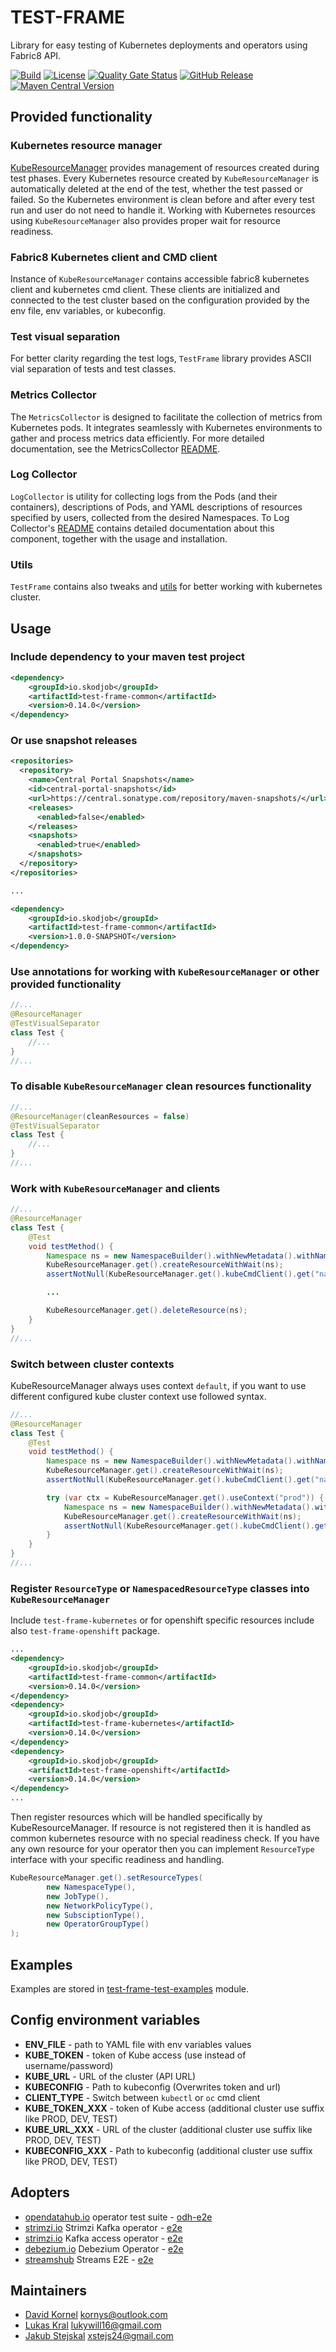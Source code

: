 # TEST-FRAME
Library for easy testing of Kubernetes deployments and operators using Fabric8 API.

[![Build](https://github.com/skodjob/test-frame/actions/workflows/build.yaml/badge.svg?branch=main)](https://github.com/skodjob/test-frame/actions/workflows/build.yaml)
[![License](https://img.shields.io/badge/License-Apache%202.0-blue.svg)](https://opensource.org/licenses/Apache-2.0)
[![Quality Gate Status](https://sonarcloud.io/api/project_badges/measure?project=skodjob_test-frame&metric=alert_status)](https://sonarcloud.io/summary/new_code?id=skodjob_test-frame)
[![GitHub Release](https://img.shields.io/github/v/release/skodjob/test-frame)](https://github.com/skodjob/test-frame/releases)
[![Maven Central Version](https://img.shields.io/maven-central/v/io.skodjob/test-frame)](https://central.sonatype.com/search?q=io.skodjob.test-frame)

## Provided functionality
### Kubernetes resource manager
[KubeResourceManager](test-frame-common/src/main/java/io/skodjob/testframe/resources/KubeResourceManager.java) provides management of resources created during test phases.
Every Kubernetes resource created by `KubeResourceManager` is automatically deleted at the end of the test, whether the test passed or failed.
So the Kubernetes environment is clean before and after every test run and user do not need to handle it.
Working with Kubernetes resources using `KubeResourceManager` also provides proper wait for resource readiness.

### Fabric8 Kubernetes client and CMD client
Instance of `KubeResourceManager` contains accessible fabric8 kubernetes client and kubernetes cmd client.
These clients are initialized and connected to the test cluster based on the configuration provided by the env file, env variables, or kubeconfig.

### Test visual separation
For better clarity regarding the test logs, `TestFrame` library provides ASCII vial separation of tests and test classes.

### Metrics Collector
The `MetricsCollector` is designed to facilitate the collection of metrics from Kubernetes pods. 
It integrates seamlessly with Kubernetes environments to gather and process metrics data efficiently. 
For more detailed documentation, see the MetricsCollector [README](test-frame-metrics-collector/README.md).

### Log Collector
`LogCollector` is utility for collecting logs from the Pods (and their containers), descriptions of Pods, and YAML
descriptions of resources specified by users, collected from the desired Namespaces.
To Log Collector's [README](test-frame-log-collector/README.md) contains detailed documentation about this component,
together with the usage and installation.

### Utils
`TestFrame` contains also tweaks and [utils](test-frame-common/src/main/java/io/skodjob/testframe/utils) for better working with kubernetes cluster.

## Usage
### Include dependency to your maven test project
```xml
<dependency>
    <groupId>io.skodjob</groupId>
    <artifactId>test-frame-common</artifactId>
    <version>0.14.0</version>
</dependency>
```
### Or use snapshot releases
```xml
<repositories>
  <repository>
    <name>Central Portal Snapshots</name>
    <id>central-portal-snapshots</id>
    <url>https://central.sonatype.com/repository/maven-snapshots/</url>
    <releases>
      <enabled>false</enabled>
    </releases>
    <snapshots>
      <enabled>true</enabled>
    </snapshots>
  </repository>
</repositories>

...

<dependency>
    <groupId>io.skodjob</groupId>
    <artifactId>test-frame-common</artifactId>
    <version>1.0.0-SNAPSHOT</version>
</dependency>
```

### Use annotations for working with `KubeResourceManager` or other provided functionality
```java
//...
@ResourceManager
@TestVisualSeparator
class Test {
    //...
}
//...
```
### To disable `KubeResourceManager` clean resources functionality
```java
//...
@ResourceManager(cleanResources = false)
@TestVisualSeparator
class Test {
    //...
}
//...
```
### Work with `KubeResourceManager` and clients
```java
//...
@ResourceManager
class Test {
    @Test
    void testMethod() {
        Namespace ns = new NamespaceBuilder().withNewMetadata().withName("test").endMetadata().build();
        KubeResourceManager.get().createResourceWithWait(ns);
        assertNotNull(KubeResourceManager.get().kubeCmdClient().get("namespace", "test"));

        ...

        KubeResourceManager.get().deleteResource(ns);
    }
}
//...
```
### Switch between cluster contexts
KubeResourceManager always uses context `default`, if you want to use different configured kube cluster context use followed syntax.
```java
//...
@ResourceManager
class Test {
    @Test
    void testMethod() {
        Namespace ns = new NamespaceBuilder().withNewMetadata().withName("test").endMetadata().build();
        KubeResourceManager.get().createResourceWithWait(ns);
        assertNotNull(KubeResourceManager.get().kubeCmdClient().get("namespace", "test"));

        try (var ctx = KubeResourceManager.get().useContext("prod")) {
            Namespace ns = new NamespaceBuilder().withNewMetadata().withName("test-prod").endMetadata().build();
            KubeResourceManager.get().createResourceWithWait(ns);
            assertNotNull(KubeResourceManager.get().kubeCmdClient().get("namespace", "test-prod"));
        }
    }
}
//...
```
### Register `ResourceType` or `NamespacedResourceType` classes into `KubeResourceManager`
Include `test-frame-kubernetes` or for openshift specific resources include also `test-frame-openshift` package.
```xml
...
<dependency>
    <groupId>io.skodjob</groupId>
    <artifactId>test-frame-common</artifactId>
    <version>0.14.0</version>
</dependency>
<dependency>
    <groupId>io.skodjob</groupId>
    <artifactId>test-frame-kubernetes</artifactId>
    <version>0.14.0</version>
</dependency>
<dependency>
    <groupId>io.skodjob</groupId>
    <artifactId>test-frame-openshift</artifactId>
    <version>0.14.0</version>
</dependency>
...
```
Then register resources which will be handled specifically by KubeResourceManager.
If resource is not registered then it is handled as common kubernetes resource with no special readiness check.
If you have any own resource for your operator then you can implement `ResourceType` interface with your specific readiness and handling.
```java
KubeResourceManager.get().setResourceTypes(
        new NamespaceType(),
        new JobType(),
        new NetworkPolicyType(),
        new SubsciptionType(),
        new OperatorGroupType()
);
```

## Examples
Examples are stored in [test-frame-test-examples](test-frame-test-examples/src/test/java/io/skodjob/testframe/test/integration) module.

## Config environment variables
* **ENV_FILE** - path to YAML file with env variables values
* **KUBE_TOKEN** - token of Kube access (use instead of username/password)
* **KUBE_URL** - URL of the cluster (API URL)
* **KUBECONFIG** - Path to kubeconfig (Overwrites token and url)
* **CLIENT_TYPE** - Switch between `kubectl` or `oc` cmd client
* **KUBE_TOKEN_XXX** - token of Kube access (additional cluster use suffix like PROD, DEV, TEST)
* **KUBE_URL_XXX** - URL of the cluster (additional cluster use suffix like PROD, DEV, TEST)
* **KUBECONFIG_XXX** - Path to kubeconfig (additional cluster use suffix like PROD, DEV, TEST)

## Adopters
* [opendatahub.io](https://github.com/opendatahub-io/opendatahub-operator) operator test suite - [odh-e2e](https://github.com/skodjob/odh-e2e)
* [strimzi.io](https://github.com/strimzi/strimzi-kafka-operator) Strimzi Kafka operator - [e2e](https://github.com/strimzi/strimzi-kafka-operator/tree/main/systemtest)
* [strimzi.io](https://github.com/strimzi/kafka-access-operator) Kafka access operator - [e2e](https://github.com/strimzi/kafka-access-operator/tree/main/systemtest)
* [debezium.io](https://github.com/debezium/debezium-operator) Debezium Operator - [e2e](https://github.com/debezium/debezium-operator/tree/main/systemtests)
* [streamshub](https://github.com/streamshub) Streams E2E - [e2e](https://github.com/streamshub/streams-e2e)

## Maintainers
* [David Kornel](https://github.com/kornys) <kornys@outlook.com>
* [Lukas Kral](https://github.com/im-konge) <lukywill16@gmail.com>
* [Jakub Stejskal](https://github.com/Frawless) <xstejs24@gmail.com>
